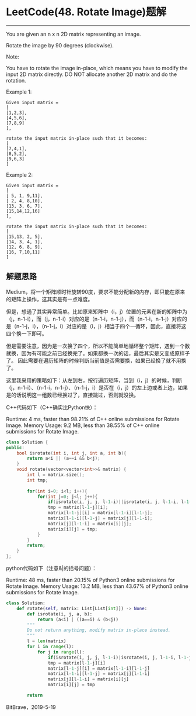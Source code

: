 # LeetCode(48. Rotate Image)题解
------
You are given an n x n 2D matrix representing an image.

Rotate the image by 90 degrees (clockwise).

Note:

You have to rotate the image in-place, which means you have to modify the input 2D matrix directly. DO NOT allocate another 2D matrix and do the rotation.

Example 1:

    Given input matrix = 
    [
    [1,2,3],
    [4,5,6],
    [7,8,9]
    ],

    rotate the input matrix in-place such that it becomes:
    [
    [7,4,1],
    [8,5,2],
    [9,6,3]
    ]
Example 2:

    Given input matrix =
    [
    [ 5, 1, 9,11],
    [ 2, 4, 8,10],
    [13, 3, 6, 7],
    [15,14,12,16]
    ], 

    rotate the input matrix in-place such that it becomes:
    [
    [15,13, 2, 5],
    [14, 3, 4, 1],
    [12, 6, 8, 9],
    [16, 7,10,11]
    ]


## 解题思路
Medium，将一个矩阵顺时针旋转90度，要求不能分配新的内存，即只能在原来的矩阵上操作，这其实是有一点难度。

但是，想通了其实异常简单。比如原来矩阵中（i，j）位置的元素在新的矩阵中为（j，n-1-i），而（j，n-1-i）对应的是（n-1-i，n-1-j），而（n-1-i，n-1-j）对应的是（n-1-j，i），（n-1-j，i）对应的是（i，j）相当于四个一循环，因此，直接将这四个换一下即可。

但是需要注意，因为是一次换了四个，所以不能简单地循环整个矩阵，遇到一个数就换，因为有可能之前已经换完了。如果都换一次的话，最后其实是又变成原样子了。
因此需要在遍历矩阵的时候判断当前值是否需要换，如果已经换了就不用换了。

这里我采用的策略如下：从左到右，按行遍历矩阵，当到（i，j）的时候，判断（j，n-1-i）、（n-1-i，n-1-j）、（n-1-j，i）是否在（i，j）的左上边或者上边，如果是的话说明这一组数已经换过了，直接跳过，否则就没换。

C++代码如下（C++确实比Python快）：

Runtime: 4 ms, faster than 98.21% of C++ online submissions for Rotate Image.
Memory Usage: 9.2 MB, less than 38.55% of C++ online submissions for Rotate Image.

```C++
class Solution {
public:
    bool isrotate(int i, int j, int a, int b){
        return a<i || (a==i && b<j);
    }     
    void rotate(vector<vector<int>>& matrix) {
        int l = matrix.size();
        int tmp;
        
        for(int i=0; i<l; i++){
            for(int j=0; j<l; j++){
                if(isrotate(i, j, j, l-1-i)||isrotate(i, j, l-1-i, l-1-j)||isrotate(i, j, l-1-j, i)) continue;
                tmp = matrix[l-1-j][i];
                matrix[l-1-j][i] = matrix[l-1-i][l-1-j];   
                matrix[l-1-i][l-1-j] = matrix[j][l-1-i];
                matrix[j][l-1-i] = matrix[i][j];
                matrix[i][j] = tmp;
            }
        }
        return;
    }
};
```

python代码如下（注意&|的括号问题）：

Runtime: 48 ms, faster than 20.15% of Python3 online submissions for Rotate Image.
Memory Usage: 13.2 MB, less than 43.67% of Python3 online submissions for Rotate Image.

```python
class Solution:
    def rotate(self, matrix: List[List[int]]) -> None:
        def isrotate(i, j, a, b):
            return (a<i) | ((a==i) & (b<j))
        """
        Do not return anything, modify matrix in-place instead.
        """
        l = len(matrix)
        for i in range(l):
            for j in range(l):
                if(isrotate(i, j, j, l-1-i)|isrotate(i, j, l-1-i, l-1-j)|isrotate(i, j, l-1-j, i)): continue
                tmp = matrix[l-1-j][i]
                matrix[l-1-j][i] = matrix[l-1-i][l-1-j]   
                matrix[l-1-i][l-1-j] = matrix[j][l-1-i]
                matrix[j][l-1-i] = matrix[i][j]
                matrix[i][j] = tmp

        return
```

BitBrave，2019-5-19